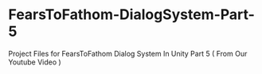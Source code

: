# FearsToFathom-DialogSystem-Part-5
Project Files for FearsToFathom Dialog System In Unity Part 5 ( From Our Youtube Video )
